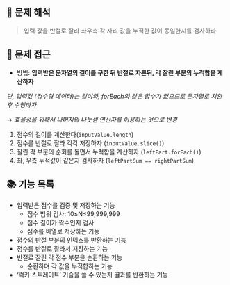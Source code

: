 ## 🧐 문제 해석

> 입력 값을 반절로 잘라 좌우측 각 자리 값을 누적한 값이 동일한지를 검사하라
> 

## 🤔 문제 접근

- 방법: **입력받은 문자열의 길이를 구한 뒤 반절로 자른뒤, 각 잘린 부분의 누적합을 계산하자**

*단, 입력값 (정수형 데이터)는 길이와, forEach와 같은 함수가 없으므로 문자열로 치환 후 수행하자*

&rarr; *효율성을 위해서 나머지와 나눗셈 연산자를 이용하는 것으로 변경*

1. 점수의 길이를 계산한다(`inputValue.length`)
2. 점수를 반절로 잘라 각각 저장하자 (`inputValue.slice()`)
3. 잘린 각 부분의 순회를 돌면서 누적합을 계산하자 (`leftPart.forEach()`)
4. 좌, 우측 누적값이 같은지 검사하자 (`leftPartSum == rightPartSum`)

## 📚 기능 목록

- 입력받은 점수를 검증 및 저장하는 기능
    - 점수 범위 검사: 10≤N≤99,999,999
    - 점수 길이가 짝수인지 검사
    - 점수를 배열로 저장하는 기능
- 점수의 반절 부분의 인덱스를 반환하는 기능
- 점수를 반절로 잘라서 저장하는 기능
- 반절로 잘린 각 점수 부분을 순환하는 기능
    - 순환하며 각 값을 누적합하는 기능
- ‘럭키 스트레이트’ 기술을 쓸 수 있는지 결과를 반환하는 기능